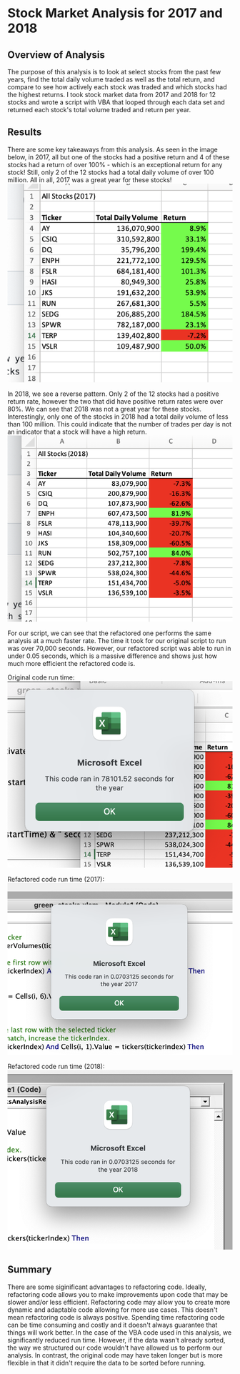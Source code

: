 # Stock Market Analysis for 2017 and 2018

## Overview of Analysis
  The purpose of this analysis is to look at select stocks from the past few years, find the total daily volume traded as well as the total return, and compare to see how actively each stock was traded and which stocks had the highest returns. I took stock market data from 2017 and 2018 for 12 stocks and wrote a script with VBA that looped through each data set and returned each stock's total volume traded and return per year. 

## Results
  There are some key takeaways from this analysis. As seen in the image below, in 2017, all but one of the stocks had a positive return and 4 of these stocks had a return of over 100% - which is an exceptional return for any stock! Still, only 2 of the 12 stocks had a total daily volume of over 100 million. All in all, 2017 was a great year for these stocks!
  ![Alt-Text](https://github.com/scaslo2/stock-analysis/blob/44589f47c7891f3e7bb326eb52aa8801236410b8/output_2017.png)
  
  In 2018, we see a reverse pattern. Only 2 of the 12 stocks had a positive return rate, however the two that did have positive return rates were over 80%. We can see that 2018 was not a great year for these stocks. Interestingly, only one of the stocks in 2018 had a total daily volume of less than 100 million. This could indicate that the number of trades per day is not an indicator that a stock will have a high return. 
  ![alt text](https://github.com/scaslo2/stock-analysis/blob/44589f47c7891f3e7bb326eb52aa8801236410b8/output_2018.png)
  
  For our script, we can see that the refactored one performs the same analysis at a much faster rate. The time it took for our original script to run was over 70,000 seconds. However, our refactored script was able to run in under 0.05 seconds, which is a massive difference and shows just how much more efficient the refactored code is.
  
Original code run time:
![alt text](https://github.com/scaslo2/stock-analysis/blob/44589f47c7891f3e7bb326eb52aa8801236410b8/original_run_time.png)

Refactored code run time (2017):
![alt text](https://github.com/scaslo2/stock-analysis/blob/44589f47c7891f3e7bb326eb52aa8801236410b8/VBA_Challenge_2017.png)

Refactored code run time (2018):
![alt text](https://github.com/scaslo2/stock-analysis/blob/44589f47c7891f3e7bb326eb52aa8801236410b8/VBA_Challenge_2018.png)


## Summary
  There are some siginificant advantages to refactoring code. Ideally, refactoring code allows you to make improvements upon code that may be slower and/or less efficient. Refactoring code may allow you to create more dynamic and adaptable code allowing for more use cases. This doesn't mean refactoring code is always positive. Spending time refactoring code can be time consuming and costly and it doesn't always guarantee that things will work better. In the case of the VBA code used in this analysis, we significantly reduced run time. However, if the data wasn't already sorted, the way we structured our code wouldn't have allowed us to perform our analysis. In contrast, the original code may have taken longer but is more flexible in that it didn't require the data to be sorted before running. 
